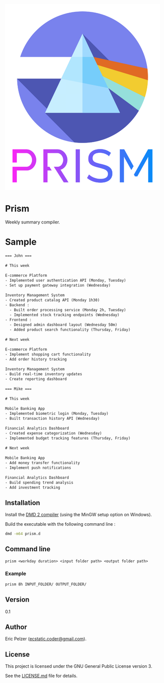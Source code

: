 ![](https://github.com/senselogic/PRISM/blob/master/LOGO/prism.png)

# Prism

Weekly summary compiler.

# Sample

```
=== John ===

# This week

E-commerce Platform
- Implemented user authentication API (Monday, Tuesday)
- Set up payment gateway integration (Wednesday)

Inventory Management System
- Created product catalog API (Monday 1h30)
- Backend :
  - Built order processing service (Monday 2h, Tuesday)
  - Implemented stock tracking endpoints (Wednesday)
- Frontend :
  - Designed admin dashboard layout (Wednesday 50m)
  - Added product search functionality (Thursday, Friday)

# Next week

E-commerce Platform
- Implement shopping cart functionality
- Add order history tracking

Inventory Management System
- Build real-time inventory updates
- Create reporting dashboard

=== Mike ===

# This week

Mobile Banking App
- Implemented biometric login (Monday, Tuesday)
- Built transaction history API (Wednesday)

Financial Analytics Dashboard
- Created expense categorization (Wednesday)
- Implemented budget tracking features (Thursday, Friday)

# Next week

Mobile Banking App
- Add money transfer functionality
- Implement push notifications

Financial Analytics Dashboard
- Build spending trend analysis
- Add investment tracking
```

## Installation

Install the [DMD 2 compiler](https://dlang.org/download.html) (using the MinGW setup option on Windows).

Build the executable with the following command line :

```bash
dmd -m64 prism.d
```

## Command line

```
prism <workday duration> <input folder path> <output folder path>
```

### Example

```bash
prism 8h INPUT_FOLDER/ OUTPUT_FOLDER/
```

## Version

0.1

## Author

Eric Pelzer (ecstatic.coder@gmail.com).

## License

This project is licensed under the GNU General Public License version 3.

See the [LICENSE.md](LICENSE.md) file for details.
